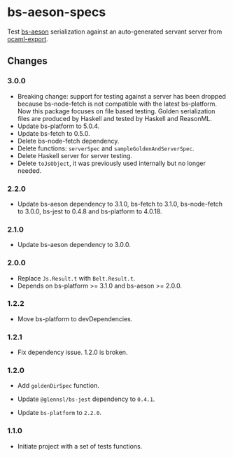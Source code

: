 # bs-aeson-specs

Test [bs-aeson](https://github.com/plow-technologies/bs-aeson) serialization against an auto-generated servant server from [ocaml-export](https://github.com/plow-technologies/ocaml-export).

## Changes

### 3.0.0

* Breaking change: support for testing against a server has been dropped because bs-node-fetch is not compatible with the latest bs-platform. Now this package focuses on file based testing. Golden serialization files are produced by Haskell and tested by Haskell and ReasonML.
* Update bs-platform to 5.0.4.
* Update bs-fetch to 0.5.0.
* Delete bs-node-fetch dependency.
* Delete functions: `serverSpec` and `sampleGoldenAndServerSpec`.
* Delete Haskell server for server testing.
* Delete `toJsObject`, it was previously used internally but no longer needed.

### 2.2.0

* Update bs-aeson dependency to 3.1.0, bs-fetch to 3.1.0, bs-node-fetch to 3.0.0, bs-jest to 0.4.8 and bs-platform to 4.0.18.

### 2.1.0

* Update bs-aeson dependency to 3.0.0.

### 2.0.0

* Replace `Js.Result.t` with `Belt.Result.t`.
* Depends on bs-platform >= 3.1.0 and bs-aeson >= 2.0.0.

### 1.2.2

* Move bs-platform to devDependencies.

### 1.2.1

* Fix dependency issue. 1.2.0 is broken.

### 1.2.0

* Add `goldenDirSpec` function.

* Update `@glennsl/bs-jest` dependency to `0.4.1`.

* Update `bs-platform` to `2.2.0`.

### 1.1.0

* Initiate project with a set of tests functions.
